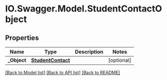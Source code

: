 # IO.Swagger.Model.StudentContactObject
## Properties

Name | Type | Description | Notes
------------ | ------------- | ------------- | -------------
**_Object** | [**StudentContact**](StudentContact.md) |  | [optional] 

[[Back to Model list]](../README.md#documentation-for-models) [[Back to API list]](../README.md#documentation-for-api-endpoints) [[Back to README]](../README.md)

